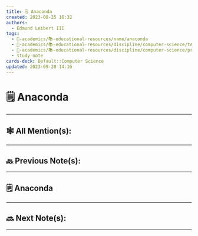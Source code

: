 ```yaml
---
title: 🗒️ Anaconda
created: 2023-08-25 16:32
authors:
  - Edmund Leibert III
tags:
  - 🔴-academics/📚-educational-resources/name/anaconda
  - 🔴-academics/📚-educational-resources/discipline/computer-science/technology/anaconda
  - 🔴-academics/📚-educational-resources/discipline/computer-science/programming-language/python
  - study-note
cards-deck: Default::Computer Science
updated: 2023-09-28 14:16
---
```


#  🗒️ Anaconda

---

## 🕸️ All Mention(s): 

---

## 🔙 Previous Note(s):

---

## 🗒️ Anaconda



---

## 🔜 Next Note(s):

---
